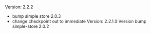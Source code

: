 
Version:                2.2.2
+ bump simple store 2.0.3
+ change checkpoint out to immediate
Version:                2.2.1.0
Version bump simple-store	2.0.2
